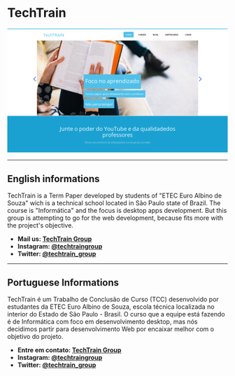 # TechTrain

![Home Page Screenshot](./public/images/screenshots/home-page.png)

* * *
## English informations 
TechTrain is a Term Paper developed by students of "ETEC Euro Albino de Souza" wich is a technical school located in São Paulo state of Brazil. The course is "Informática" and the focus is desktop apps development. But this group is attempting to go for the web development, because fits more with the project's objective.

+ **Mail us: [TechTrain Group][ttemail]**
+ **Instagram: [@techtraingroup][ttinsta]**
+ **Twitter: [@techtrain_group][tttwitter]**

* * *
## Portuguese Informations
TechTrain é um Trabalho de Conclusão de Curso (TCC) desenvolvido por estudantes da ETEC Euro Albino de Souza, escola técnica localizada no interior do Estado de São Paulo - Brasil. O curso que a equipe está fazendo é de Informática com foco em desenvolvimento desktop, mas nós decidimos partir para desenvolvimento Web por encaixar melhor com o objetivo do projeto. 

+ **Entre em contato: [TechTrain Group][ttemail]**
+ **Instagram: [@techtraingroup][ttinsta]**
+ **Twitter: [@techtrain_group][tttwitter]**


[ttemail]: mailto:techtrain@tech-center.com
[ttinsta]: https://instagram.com/techtraingroup
[tttwitter]: https://twitter.com/techtrain_group